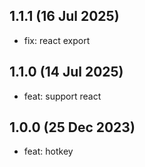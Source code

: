 ## 1.1.1 (16 Jul 2025)

* fix: react export

## 1.1.0 (14 Jul 2025)

* feat: support react

## 1.0.0 (25 Dec 2023)

* feat: hotkey

